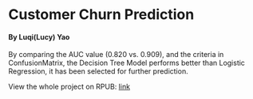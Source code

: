 # Customer Churn Prediction
#### By Luqi(Lucy) Yao

By comparing the AUC value (0.820 vs. 0.909), and the criteria in ConfusionMatrix, the Decision Tree Model performs better than Logistic Regression, it has been selected for further prediction.

View the whole project on RPUB: [link](http://rpubs.com/LuqiYao/churn)
